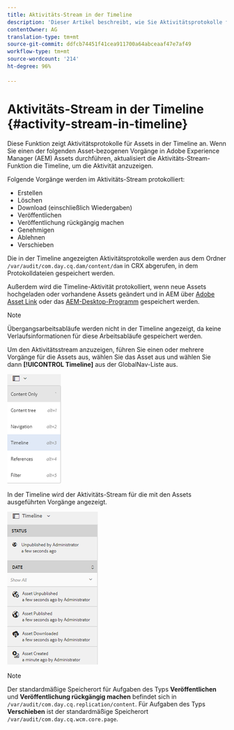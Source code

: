 ```yaml
---
title: Aktivitäts-Stream in der Timeline
description: 'Dieser Artikel beschreibt, wie Sie Aktivitätsprotokolle für Assets in der Timeline anzeigen können. '
contentOwner: AG
translation-type: tm+mt
source-git-commit: ddfcb74451f41cea911700a64abceaaf47e7af49
workflow-type: tm+mt
source-wordcount: '214'
ht-degree: 96%

---
```



# Aktivitäts-Stream in der Timeline {#activity-stream-in-timeline}

Diese Funktion zeigt Aktivitätsprotokolle für Assets in der Timeline an. Wenn Sie einen der folgenden Asset-bezogenen Vorgänge in Adobe Experience Manager (AEM) Assets durchführen, aktualisiert die Aktivitäts-Stream-Funktion die Timeline, um die Aktivität anzuzeigen.

Folgende Vorgänge werden im Aktivitäts-Stream protokolliert:

* Erstellen
* Löschen
* Download (einschließlich Wiedergaben)
* Veröffentlichen
* Veröffentlichung rückgängig machen
* Genehmigen
* Ablehnen
* Verschieben

Die in der Timeline angezeigten Aktivitätsprotokolle werden aus dem Ordner `/var/audit/com.day.cq.dam/content/dam` in CRX abgerufen, in dem Protokolldateien gespeichert werden. 

Außerdem wird die Timeline-Aktivität protokolliert, wenn neue Assets hochgeladen oder vorhandene Assets geändert und in AEM über [Adobe Asset Link](https://helpx.adobe.com/de/enterprise/using/manage-assets-using-adobe-asset-link.html) oder das [AEM-Desktop-Programm](https://experienceleague.adobe.com/docs/experience-manager-desktop-app/using/introduction.html) gespeichert werden.

>[!NOTE]
>
>Übergangsarbeitsabläufe werden nicht in der Timeline angezeigt, da keine Verlaufsinformationen für diese Arbeitsabläufe gespeichert werden.

Um den Aktivitätsstream anzuzeigen, führen Sie einen oder mehrere Vorgänge für die Assets aus, wählen Sie das Asset aus und wählen Sie dann **[!UICONTROL Timeline]** aus der GlobalNav-Liste aus.

![timeline-3](assets/timeline-3.png)

In der Timeline wird der Aktivitäts-Stream für die mit den Assets ausgeführten Vorgänge angezeigt.

![aktivität_stream](assets/activity_stream.png)

>[!NOTE]
>
>Der standardmäßige Speicherort für Aufgaben des Typs **Veröffentlichen** und **Veröffentlichung rückgängig machen** befindet sich in `/var/audit/com.day.cq.replication/content`. Für Aufgaben des Typs **Verschieben** ist der standardmäßige Speicherort `/var/audit/com.day.cq.wcm.core.page`.
